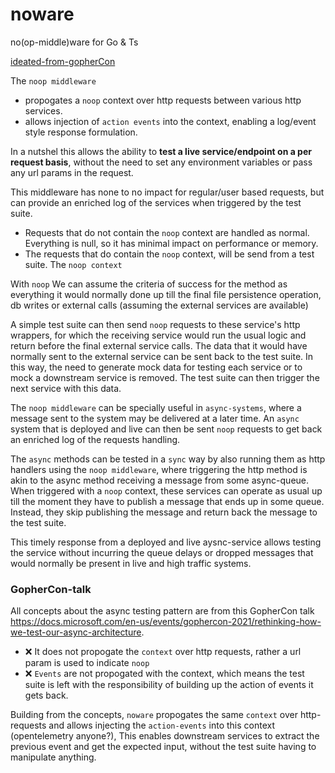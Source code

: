 # noware
no(op-middle)ware for Go &amp; Ts

[ideated-from-gopherCon](#GopherCon-talk)

The `noop middleware`
- propogates a `noop` context over http requests between various http services.
- allows injection of `action events` into the context, enabling a log/event style response formulation.

In a nutshel this allows the ability to **test a live service/endpoint on a per request basis**, without the need to set any environment variables
or pass any url params in the request.

This middleware has none to no impact for regular/user based requests, but can provide an enriched log of the services when triggered by the test suite.

- Requests that do not contain the `noop` context are handled as normal. Everything is null, so it has minimal impact on performance or memory.
- The requests that do contain the `noop` context, will be send from a test suite. The `noop context`

With `noop` We can assume the criteria of success for the method as everything it would normally done up till the final file persistence operation, db writes or external calls (assuming the external services are available)

A simple test suite can then send `noop` requests to these service's http wrappers, for which the receiving service would run the usual logic and return before the final external service calls.
The data that it would have normally sent to the external service can be sent back to the test suite. In this way, the need to generate mock data for testing each service or to mock a downstream service
is removed. The test suite can then trigger the next service with this data.

The `noop middleware` can be specially useful in `async-systems`, where a message sent to the system may be delivered at a later time.
An `async` system that is deployed and live can then be sent `noop` requests to get back an enriched log of the requests handling.

The `async` methods can be tested in a `sync` way by also running them as http handlers using the `noop middleware`,
where triggering the http method is akin to the async method receiving a message from some async-queue.
When triggered with a `noop` context, these services can operate as usual up till the moment they have to publish a message that ends up in some queue.
Instead, they skip publishing the message and return back the message to the test suite.

This timely response from a deployed and live aysnc-service allows testing the service without incurring the queue delays or dropped messages
that would normally be present in live and high traffic systems.


### GopherCon-talk
All concepts about the async testing pattern are from this GopherCon talk https://docs.microsoft.com/en-us/events/gophercon-2021/rethinking-how-we-test-our-async-architecture.

- ❌ It does not propogate the `context` over http requests, rather a url param is used to indicate `noop`
- ❌ `Events` are not propogated with the context, which means the test suite is left with the responsibility of building up the action of events it gets back.

Building from the concepts, `noware` propogates the same `context` over http-requests and allows injecting the `action-events` into this context (opentelemetry anyone?), This enables downstream services to extract the previous event and get the expected input, without the test suite having to manipulate anything.
